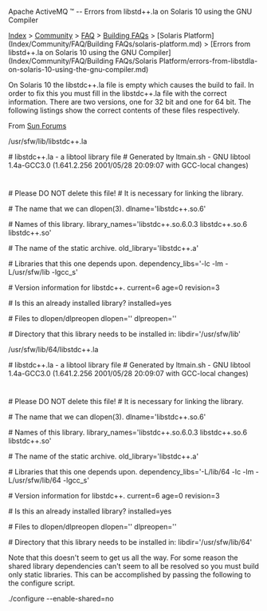 Apache ActiveMQ ™ -- Errors from libstd++.la on Solaris 10 using the GNU Compiler 

[Index](index.html) > [Community](community.md) > [FAQ](CommunityCommunity/Community/faq.md) > [Building FAQs](Index/Community/FAQ/building-faqs.md) > [Solaris Platform](Index/Community/FAQ/Building FAQs/solaris-platform.md) > [Errors from libstd++.la on Solaris 10 using the GNU Compiler](Index/Community/FAQ/Building FAQs/Solaris Platform/errors-from-libstdla-on-solaris-10-using-the-gnu-compiler.md)

On Solaris 10 the libstdc++.la file is empty which causes the build to fail. In order to fix this you must fill in the libstdc++.la file with the correct information. There are two versions, one for 32 bit and one for 64 bit. The following listings show the correct contents of these files respectively.

From [Sun Forums](http://forum.java.sun.com/thread.jspa?threadID=5073150)

/usr/sfw/lib/libstdc++.la

 
\# libstdc++.la - a libtool library file
\# Generated by ltmain.sh - GNU libtool 1.4a-GCC3.0 (1.641.2.256 2001/05/28 20:09:07 with GCC-local changes)
#
\# Please DO NOT delete this file!
\# It is necessary for linking the library.
 
\# The name that we can dlopen(3).
dlname='libstdc++.so.6'
 
\# Names of this library.
library_names='libstdc++.so.6.0.3 libstdc++.so.6 libstdc++.so'
 
\# The name of the static archive.
old_library='libstdc++.a'
 
\# Libraries that this one depends upon.
dependency\_libs='-lc -lm -L/usr/sfw/lib -lgcc\_s'
 
\# Version information for libstdc++.
current=6
age=0
revision=3
 
\# Is this an already installed library?
installed=yes
 
\# Files to dlopen/dlpreopen
dlopen=''
dlpreopen=''
 
\# Directory that this library needs to be installed in:
libdir='/usr/sfw/lib'

/usr/sfw/lib/64/libstdc++.la

 
\# libstdc++.la - a libtool library file
\# Generated by ltmain.sh - GNU libtool 1.4a-GCC3.0 (1.641.2.256 2001/05/28 20:09:07 with GCC-local changes)
#
\# Please DO NOT delete this file!
\# It is necessary for linking the library.
 
\# The name that we can dlopen(3).
dlname='libstdc++.so.6'
 
\# Names of this library.
library_names='libstdc++.so.6.0.3 libstdc++.so.6 libstdc++.so'
 
\# The name of the static archive.
old_library='libstdc++.a'
 
\# Libraries that this one depends upon.
dependency\_libs='-L/lib/64 -lc -lm -L/usr/sfw/lib/64 -lgcc\_s'
 
\# Version information for libstdc++.
current=6
age=0
revision=3
 
\# Is this an already installed library?
installed=yes
 
\# Files to dlopen/dlpreopen
dlopen=''
dlpreopen=''
 
\# Directory that this library needs to be installed in:
libdir='/usr/sfw/lib/64'

Note that this doesn't seem to get us all the way. For some reason the shared library dependencies can't seem to all be resolved so you must build only static libraries. This can be accomplished by passing the following to the configure script.

 
./configure --enable-shared=no

